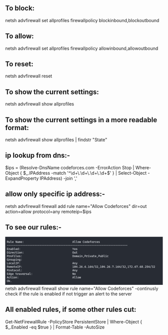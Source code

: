 ## To block:
netsh advfirewall set allprofiles firewallpolicy blockinbound,blockoutbound
## To allow:
 netsh advfirewall set allprofiles firewallpolicy allowinbound,allowoutbound
## To reset:
netsh advfirewall reset
## To show the current settings:
netsh advfirewall show allprofiles
## To show the current settings in a more readable format:
netsh advfirewall show allprofiles | findstr "State"
## ip lookup from dns:-
$ips = (Resolve-DnsName codeforces.com -ErrorAction Stop |
        Where-Object { $_.IPAddress -match '^\d+\.\d+\.\d+\.\d+$' } |
        Select-Object -ExpandProperty IPAddress) -join ','
## allow only specific ip address:-
netsh advfirewall firewall add rule name="Allow Codeforces" dir=out action=allow protocol=any remoteip=$ips

## To see our rules:-
![alt text](image.png)
netsh advfirewall firewall show rule name="Allow Codeforces"
-continusly check if the rule is enabled if not trigger an alert to the server

## All enabled rules, if some other rules cut:
Get-NetFirewallRule -PolicyStore PersistentStore | Where-Object { $_.Enabled -eq $true } | Format-Table -AutoSize

